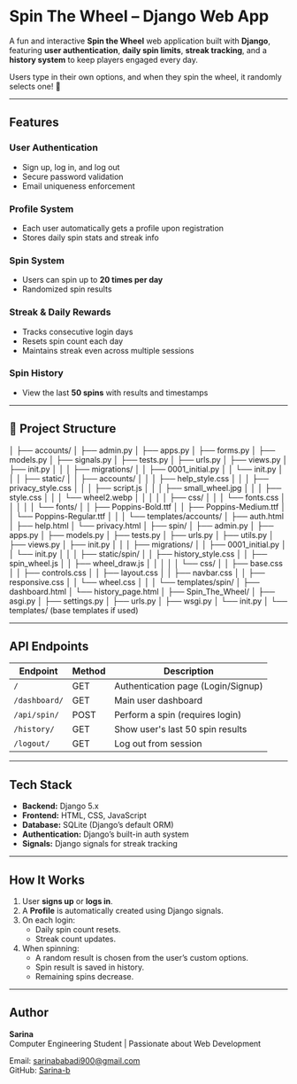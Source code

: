 # Spin The Wheel – Django Web App

A fun and interactive **Spin the Wheel** web application built with **Django**, featuring **user authentication**, **daily spin limits**, **streak tracking**, and a **history system** to keep players engaged every day.  

Users type in their own options, and when they spin the wheel, it randomly selects one! 🎯  

---

## Features

### User Authentication
- Sign up, log in, and log out  
- Secure password validation  
- Email uniqueness enforcement  

### Profile System
- Each user automatically gets a profile upon registration  
- Stores daily spin stats and streak info  

### Spin System
- Users can spin up to **20 times per day**  
- Randomized spin results  

### Streak & Daily Rewards
- Tracks consecutive login days  
- Resets spin count each day  
- Maintains streak even across multiple sessions  

### Spin History
- View the last **50 spins** with results and timestamps  

---
## 🧱 Project Structure
│
├── accounts/
│ ├── admin.py
│ ├── apps.py
│ ├── forms.py
│ ├── models.py
│ ├── signals.py
│ ├── tests.py
│ ├── urls.py
│ ├── views.py
│ ├── init.py
│ │
│ ├── migrations/
│ │ ├── 0001_initial.py
│ │ └── init.py
│ │
│ ├── static/
│ │ ├── accounts/
│ │ │ ├── help_style.css
│ │ │ ├── privacy_style.css
│ │ │ ├── script.js
│ │ │ ├── small_wheel.jpg
│ │ │ ├── style.css
│ │ │ └── wheel2.webp
│ │ │
│ │ ├── css/
│ │ │ └── fonts.css
│ │ │
│ │ └── fonts/
│ │ ├── Poppins-Bold.ttf
│ │ ├── Poppins-Medium.ttf
│ │ └── Poppins-Regular.ttf
│ │
│ └── templates/accounts/
│ ├── auth.html
│ ├── help.html
│ └── privacy.html
│
├── spin/
│ ├── admin.py
│ ├── apps.py
│ ├── models.py
│ ├── tests.py
│ ├── urls.py
│ ├── utils.py
│ ├── views.py
│ ├── init.py
│ │
│ ├── migrations/
│ │ ├── 0001_initial.py
│ │ └── init.py
│ │
│ ├── static/spin/
│ │ ├── history_style.css
│ │ ├── spin_wheel.js
│ │ ├── wheel_draw.js
│ │ │
│ │ └── css/
│ │ ├── base.css
│ │ ├── controls.css
│ │ ├── layout.css
│ │ ├── navbar.css
│ │ ├── responsive.css
│ │ └── wheel.css
│ │
│ └── templates/spin/
│ ├── dashboard.html
│ └── history_page.html
│
├── Spin_The_Wheel/
│ ├── asgi.py
│ ├── settings.py
│ ├── urls.py
│ ├── wsgi.py
│ └── init.py
│
└── templates/
(base templates if used)

---

## API Endpoints

| Endpoint | Method | Description |
|---------------|--------|------------------------------------|
| `/`           | GET    | Authentication page (Login/Signup) |
| `/dashboard/` | GET    | Main user dashboard                |
| `/api/spin/`  | POST   | Perform a spin (requires login)    |
| `/history/`   | GET    | Show user's last 50 spin results   |
| `/logout/`    | GET    | Log out from session               |

---

## Tech Stack

- **Backend:** Django 5.x  
- **Frontend:** HTML, CSS, JavaScript  
- **Database:** SQLite (Django’s default ORM)  
- **Authentication:** Django’s built-in auth system  
- **Signals:** Django signals for streak tracking  

---

## How It Works

1. User **signs up** or **logs in**.  
2. A **Profile** is automatically created using Django signals.  
3. On each login:
   - Daily spin count resets.  
   - Streak count updates.  
4. When spinning:
   - A random result is chosen from the user’s custom options.  
   - Spin result is saved in history.  
   - Remaining spins decrease.  

---

## Author

**Sarina**  
Computer Engineering Student | Passionate about Web Development  

Email: [sarinababadi900@gmail.com](mailto:sarinababadi900@gmail.com)  
GitHub: [Sarina-b](https://github.com/Sarina-b)


